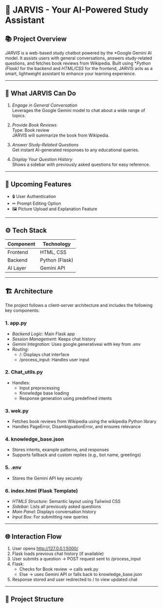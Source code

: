 # 🤖 JARVIS - Your AI-Powered Study Assistant

## 📚 Project Overview

*JARVIS* is a web-based study chatbot powered by the *Google Gemini AI model. It assists users with general conversations, answers study-related questions, and fetches book reviews from Wikipedia. Built using **Python (Flask)* for the backend and *HTML/CSS* for the frontend, JARVIS acts as a smart, lightweight assistant to enhance your learning experience.

---

## 📌 What JARVIS Can Do

1. *Engage in General Conversation*  
   Leverages the Google Gemini model to chat about a wide range of topics.

2. *Provide Book Reviews*  
   Type: Book review <book title>  
   JARVIS will summarize the book from Wikipedia.

3. *Answer Study-Related Questions*  
   Get instant AI-generated responses to any educational queries.

4. *Display Your Question History*  
   Shows a sidebar with previously asked questions for easy reference.

---

## 🚀 Upcoming Features

- 🔒 User Authentication  
- ✏ Prompt Editing Option  
- 🖼 Picture Upload and Explanation Feature

---

## ⚙ Tech Stack

| Component  | Technology     |
|------------|----------------|
| Frontend   | HTML, CSS      |
| Backend    | Python (Flask) |
| AI Layer   | Gemini API     |

---

## 🏗 Architecture

The project follows a client-server architecture and includes the following key components:

### 1. app.py
- *Backend Logic:* Main Flask app
- *Session Management:* Keeps chat history
- *Gemini Integration:* Uses google.generativeai with key from .env
- *Routing:*
  - /: Displays chat interface
  - /process_input: Handles user input

### 2. Chat_utils.py
- Handles:
  - Input preprocessing
  - Knowledge base loading
  - Response generation using predefined intents

### 3. wek.py
- Fetches book reviews from Wikipedia using the wikipedia Python library
- Handles PageError, DisambiguationError, and ensures relevance

### 4. knowledge_base.json
- Stores intents, example patterns, and responses
- Supports fallback and custom replies (e.g., bot name, greetings)

### 5. .env
- Stores the Gemini API key securely

### 6. index.html (Flask Template)
- *HTML5 Structure:* Semantic layout using Tailwind CSS
- *Sidebar:* Lists all previously asked questions
- *Main Panel:* Displays conversation history
- *Input Box:* For submitting new queries

---

## 🌐 Interaction Flow

1. User opens http://127.0.0.1:5000/
2. Flask loads previous chat history (if available)
3. User submits a question → POST request sent to /process_input
4. Flask:
   - Checks for Book review → calls wek.py
   - Else → uses Gemini API or falls back to knowledge_base.json
5. Response stored and user redirected to / to view updated chat

---

## 📁 Project Structure

